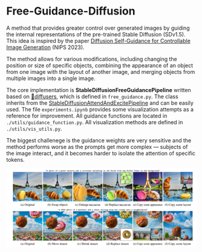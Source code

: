 # Free-Guidance-Diffusion
A method that provides greater control over generated images by guiding the internal representations of the pre-trained Stable Diffusion (SDv1.5). This idea is inspired by the paper [Diffusion Self-Guidance for Controllable Image Generation](https://arxiv.org/pdf/2306.00986.pdf) (NIPS 2023).

The method allows for various modifications, including changing the position or size of specific objects, combining the appearance of an object from one image with the layout of another image, and merging objects from multiple images into a single image. 

The core implementation is **StableDiffusionFreeGuidancePipeline** written based on [🧨diffusers](https://huggingface.co/docs/diffusers/index), which is defined in  `free_guidance.py`. The class inherits from the [StableDiffusionAttendAndExcitePipeline](https://huggingface.co/spaces/AttendAndExcite/Attend-and-Excite) and can be easily used. The file `experiments.ipynb` provides some visualization attempts as a reference for improvement. All guidance functions are located in `./utils/guidance_function.py`. All visualization methods are defined in `./utils/vis_utils.py`.

The biggest challenege is the guidance weights are very sensitive and the method performs worse as the prompts get more complex — subjects of the image interact, and it becomes harder to isolate the attention of specific tokens.


![demo](https://github.com/Sainzerjj/Free-Guidance-Diffusion/blob/master/img/demo.png) 
